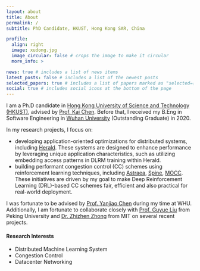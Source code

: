 ```yaml
---
layout: about
title: About
permalink: /
subtitle: PhD Candidate, HKUST, Hong Kong SAR, China

profile:
  align: right
  image: xudong.jpg
  image_circular: false # crops the image to make it circular
  more_info: >

news: true # includes a list of news items
latest_posts: false # includes a list of the newest posts
selected_papers: true # includes a list of papers marked as "selected={true}"
social: true # includes social icons at the bottom of the page
---
```


I am a Ph.D candidate in [Hong Kong University of Science and Technology (HKUST)](https://www.ust.hk/), advised by [Prof. Kai Chen](http://www.cse.ust.hk/~kaichen/). Before that, I received my B.Eng in Software Engineering in [Wuhan University](https://www.whu.edu.cn/) (Outstanding Graduate) in 2020.

<!-- My research interests include system for LLMs, data center networking, congestion control and distributed system.  -->

In my research projects, I focus on:

- developing application-oriented optimizations for distributed systems, including [Herald](https://xudongliao.github.io/assets/pdf/herald-nsdi24.pdf). These systems are designed to enhance performance by leveraging unique application characteristics, such as utilizing embedding access patterns in DLRM training within Herald.
- building performant congestion control (CC) schemes using reinforcement learning techniques, including [Astraea](https://xudongliao.github.io/assets/pdf/astraea-eurosys24.pdf), [Spine](https://xudongliao.github.io/assets/pdf/spine-conext22.pdf), [MOCC](https://xudongliao.github.io/assets/pdf/mocc-eurosys22.pdf). These initiatives are driven by my goal to make Deep Reinforcement Learning (DRL)-based CC schemes fair, efficient and also practical for real-world deployment.

I was fortunate to be advised by [Prof. Yanjiao Chen](https://person.zju.edu.cn/en/0020875) during my time at WHU. Additionally, I am fortunate to collaborate closely with [Prof. Guyue Liu](https://grace-liu.github.io) from Peking University and [Dr. Zhizhen Zhong](http://people.csail.mit.edu/zhizhenzhong/) from MIT on several recent projects.

#### Research Interests

- Distributed Machine Learning System
- Congestion Control
- Datacenter Networking
